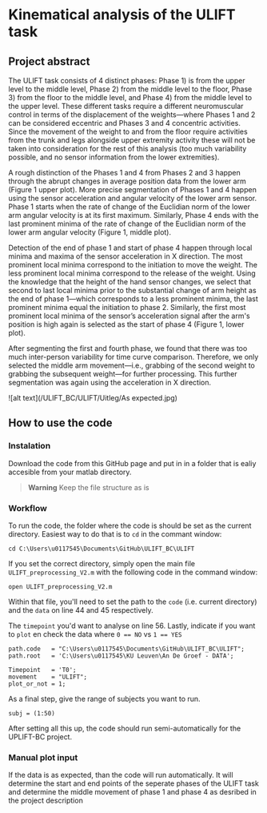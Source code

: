 <h1> Kinematical analysis of the ULIFT task </h1>

<h2> Project abstract </h2>

The ULIFT task consists of 4 distinct phases: Phase 1) is from the upper level to the middle level, Phase 2) from the middle level to the floor, Phase 3) from the floor to the middle level, and Phase 4) from the middle level to the upper level. 
These different tasks require a different neuromuscular control in terms of the displacement of the weights—where Phases 1 and 2 can be considered eccentric and Phases 3 and 4 concentric activities. Since the movement of the weight to and from the floor require activities from the trunk and legs alongside upper extremity activity these will not be taken into consideration for the rest of this analysis (too much variability possible, and no sensor information from the lower extremities).

A rough distinction of the Phases 1 and 4 from Phases 2 and 3 happen through the abrupt changes in average position data from the lower arm (Figure 1 upper plot). More precise segmentation of Phases 1 and 4 happen using the sensor acceleration and angular velocity of the lower arm sensor. Phase 1 starts when the rate of change of the Euclidian norm of the lower arm angular velocity is at its first maximum. Similarly, Phase 4 ends with the last prominent minima of the rate of change of the Euclidian norm of the lower arm angular velocity (Figure 1, middle plot).

Detection of the end of phase 1 and start of phase 4 happen through local minima and maxima of the sensor acceleration in X direction. The most prominent local minima correspond to the initiation to move the weight. The less prominent local minima correspond to the release of the weight. Using the knowledge that the height of the hand sensor changes, we select that second to last local minima prior to the substantial change of arm height as the end of phase 1—which corresponds to a less prominent minima, the last prominent minima equal the initiation to phase 2. Similarly, the first most prominent local minima of the sensor’s acceleration signal after the arm's position is high again is selected as the start of phase 4 (Figure 1, lower plot). 

After segmenting the first and fourth phase, we found that there was too much inter-person variability for time curve comparison. Therefore, we only selected the middle arm movement—i.e., grabbing of the second weight to grabbing the subsequent weight—for further processing. This further segmentation was again using the acceleration in X direction.

![alt text](/ULIFT_BC/ULIFT/Uitleg/As expected.jpg)


<h2> How to use the code </h2>

<h3> Instalation </h3>

Download the code from this GitHub page and put in in a folder that is ealiy accesible from your matlab directory. 

> **Warning** 
> Keep the file structure as is

<h3> Workflow </h3>

To run the code, the folder where the code is should be set as the current directory. 
Easiest way to do that is to `cd` in the commant window: 

```
cd C:\Users\u0117545\Documents\GitHub\ULIFT_BC\ULIFT 
```

If you set the correct directory, simply open the main file `ULIFT_preprocessing_V2.m` with the following code in the command window:

```
open ULIFT_preprocessing_V2.m
```

Within that file, you'll need to set the path to the `code` (i.e. current directory) and the `data` on line 44 and 45 respectively. 

The `timepoint` you'd want to analyse on line 56. 
Lastly, indicate if you want to `plot` en check the data where `0 == NO` vs `1 == YES`

```
path.code   = "C:\Users\u0117545\Documents\GitHub\ULIFT_BC\ULIFT";
path.root   = 'C:\Users\u0117545\KU Leuven\An De Groef - DATA';

Timepoint   = 'T0';
movement    = "ULIFT";
plot_or_not = 1;
```

As a final step, give the range of subjects you want to run. 

```
subj = (1:50)
```

After setting all this up, the code should run semi-automatically for the UPLIFT-BC project.

<h3> Manual plot input </h3>

If the data is as expected, than the code will run automatically. It will determine the start and end points of the seperate phases of the ULIFT task and determine the middle movement of phase 1 and phase 4 as desribed in the project description
